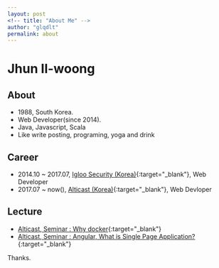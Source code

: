 ```yaml
---
layout: post
<!-- title: "About Me" -->
author: "glqdlt"
permalink: about
---
```


# Jhun Il-woong

## About
+ 1988, South Korea.
+ Web Developer(since 2014).
+ Java, Javascript, Scala
+ Like write posting, programing, yoga and drink

## Career

+ 2014.10 ~ 2017.07, [Igloo Security (Korea)](http://www.igloosec.co.kr/en/index.do){:target="_blank"}, Web Developer
+ 2017.07 ~ now(), [Alticast (Korea)](http://www.alticast.com/main.html){:target="_blank"}, Web Devloper

## Lecture

+ [Alticast, Seminar : Why docker](https://www.slideshare.net/Jhunww/why-docker-80198509){:target="_blank"}
+ [Alticast, Seminar : Angular, What is Single Page Application?](https://www.slideshare.net/Jhunww/angular-what-is-singlepageapplication){:target="_blank"}

Thanks.
